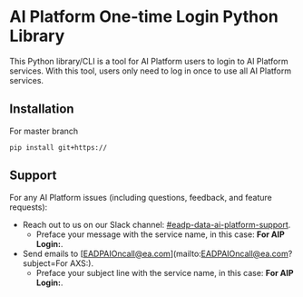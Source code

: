 # AI Platform One-time Login Python Library 
This Python library/CLI is a tool for AI Platform users to login to AI Platform services. With this tool, users only need to log in once to use all AI Platform services.

## Installation
For master branch
```
pip install git+https://
```

## Support
For any AI Platform issues (including questions, feedback, and feature requests):
* Reach out to us on our Slack channel: [#eadp-data-ai-platform-support](https://electronic-arts.slack.com/archives/CG2CK8XEY).
  * Preface your message with the service name, in this case: **For AIP Login:**.
* Send emails to [EADPAIOncall@ea.com](mailto:EADPAIOncall@ea.com?subject=For AXS:).
  * Preface your subject line with the service name, in this case: **For AIP Login:**.



